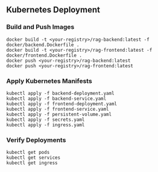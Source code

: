 ## Kubernetes Deployment

### Build and Push Images
```
docker build -t <your-registry>/rag-backend:latest -f docker/backend.Dockerfile .
docker build -t <your-registry>/rag-frontend:latest -f docker/frontend.Dockerfile .
docker push <your-registry>/rag-backend:latest
docker push <your-registry>/rag-frontend:latest
```

### Apply Kubernetes Manifests
```
kubectl apply -f backend-deployment.yaml
kubectl apply -f backend-service.yaml
kubectl apply -f frontend-deployment.yaml
kubectl apply -f frontend-service.yaml
kubectl apply -f persistent-volume.yaml
kubectl apply -f secrets.yaml
kubectl apply -f ingress.yaml
```

### Verify Deployments
```
kubectl get pods
kubectl get services
kubectl get ingress
```